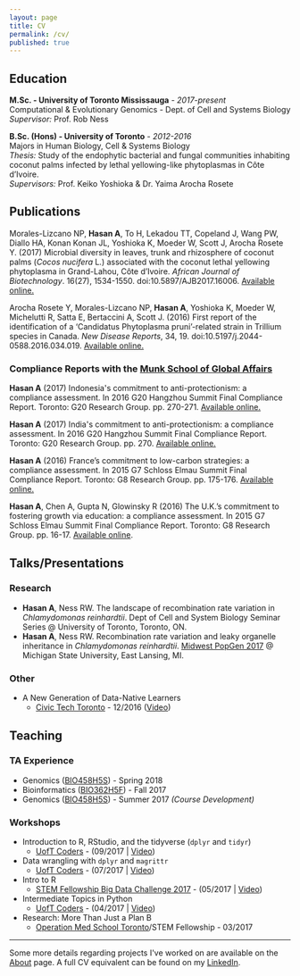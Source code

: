 ```yaml
---
layout: page
title: CV
permalink: /cv/
published: true
---
```


## Education
**M.Sc. - University of Toronto Mississauga** - *2017-present*<br>
Computational & Evolutionary Genomics - Dept. of Cell and Systems Biology<br>
_Supervisor:_ Prof. Rob Ness

**B.Sc. (Hons) - University of Toronto**  - *2012-2016*<br>
Majors in Human Biology, Cell & Systems Biology<br>
_Thesis:_ Study of the endophytic bacterial and fungal communities inhabiting coconut palms infected by lethal yellowing-like phytoplasmas in Côte d’Ivoire.<br>
_Supervisors:_ Prof. Keiko Yoshioka & Dr. Yaima Arocha Rosete

## Publications
Morales-Lizcano NP, **Hasan A**, To H, Lekadou TT, Copeland J, Wang PW, Diallo HA, Konan Konan JL, Yoshioka K, Moeder W, Scott J, Arocha Rosete Y. (2017) Microbial diversity in leaves, trunk and rhizosphere of coconut palms (_Cocos nucifera_ L.) associated with the coconut lethal yellowing phytoplasma in Grand-Lahou, Côte d’Ivoire. _African Journal of Biotechnology_. 16(27), 1534-1550. doi:10.5897/AJB2017.16006. [Available online.](http://www.academicjournals.org/journal/AJB/article-abstract/BE373F465038)

Arocha Rosete Y, Morales-Lizcano NP, **Hasan A**, Yoshioka K, Moeder W, Michelutti R, Satta E, Bertaccini A, Scott J. (2016) First report of the identification of a ‘Candidatus Phytoplasma pruni’-related strain in Trillium species in Canada. _New Disease Reports_, 34, 19. doi:10.5197/j.2044-0588.2016.034.019. [Available online.](https://www.ndrs.org.uk/article.php?id=034019#)

### Compliance Reports with the [Munk School of Global Affairs](http://munkschool.utoronto.ca)

**Hasan A** (2017) Indonesia's commitment to anti-protectionism: a compliance assessment. In 2016 G20 Hangzhou Summit Final Compliance Report. Toronto: G20 Research Group. pp. 270-271. [Available online.](http://www.g20.utoronto.ca/compliance/2016hangzhou-final/2016-g20-final-compliance.pdf)

**Hasan A** (2017) India's commitment to anti-protectionism: a compliance assessment. In 2016 G20 Hangzhou Summit Final Compliance Report. Toronto: G20 Research Group. pp. 270. [Available online.](http://www.g20.utoronto.ca/compliance/2016hangzhou-final/2016-g20-final-compliance.pdf)

**Hasan A** (2016) France’s commitment to low-carbon strategies: a compliance assessment. In 2015 G7 Schloss Elmau Summit Final Compliance Report. Toronto: G8 Research Group. pp. 175-176. [Available online.](http://www.g8.utoronto.ca/evaluations/2015compliance-final/index.html)

**Hasan A**, Chen A, Gupta N, Glowinsky R (2016) The U.K.’s commitment to fostering growth via education: a compliance assessment. In 2015 G7 Schloss Elmau Summit Final Compliance Report. Toronto: G8 Research Group. pp. 16-17. [Available online](http://www.g8.utoronto.ca/evaluations/2015compliance-final/index.html).

## Talks/Presentations

### Research
- **Hasan A**, Ness RW. The landscape of recombination rate variation in _Chlamydomonas reinhardtii_. Dept of Cell and System Biology Seminar Series @ University of Toronto, Toronto, ON.
- **Hasan A**, Ness RW. Recombination rate variation and leaky organelle inheritance in _Chlamydomonas reinhardtii_. [Midwest PopGen 2017](https://midwestpopgen.wordpress.com/2017/05/02/midwest-popgen-2017-michigan-state-university/) @ Michigan State University, East Lansing, MI.

### Other

- A New Generation of Data-Native Learners 
    - [Civic Tech Toronto](civictech.ca) - 12/2016 ([Video](https://www.youtube.com/watch?v=yhOrvPaNqRY))

## Teaching

### TA Experience

- Genomics ([BIO458H5S](https://student.utm.utoronto.ca/calendar/course_detail.pl?Depart=3&Course=BIO458H5)) - Spring 2018
- Bioinformatics ([BIO362H5F](https://student.utm.utoronto.ca/calendar/course_detail.pl?Depart=3&Course=BIO362H5)) - Fall 2017
- Genomics ([BIO458H5S](https://student.utm.utoronto.ca/calendar/course_detail.pl?Depart=3&Course=BIO458H5)) - Summer 2017 _(Course Development)_

### Workshops

- Introduction to R, RStudio, and the tidyverse (`dplyr` and `tidyr`)
    - [UofT Coders](uoftcoders.github.io) - (09/2017 | [Video](https://www.youtube.com/watch?v=b74V54VFL98&feature=youtu.be))
- Data wrangling with `dplyr` and `magrittr`
    - [UofT Coders](uoftcoders.github.io) - (07/2017 | [Video](https://www.youtube.com/watch?v=qO4ZXzyiulM))
- Intro to R 
    - [STEM Fellowship Big Data Challenge 2017](https://bigdatachallenge.github.io) - (05/2017 | [Video](https://www.youtube.com/watch?v=z_irkhAErvc))
- Intermediate Topics in Python
    - [UofT Coders](uoftcoders.github.io) - (04/2017 | [Video](https://www.youtube.com/watch?v=33Pgx0DlNmo))
- Research: More Than Just a Plan B 
    - [Operation Med School Toronto](http://operationmedschool.com/toronto/)/STEM Fellowship - 03/2017

---

Some more details regarding projects I've worked on are available on the [About](/about) page. A full CV equivalent can be found on my [LinkedIn](https://www.linkedin.com/in/ahmedrhasan/).
